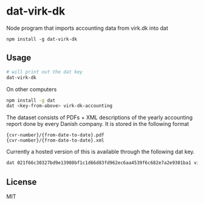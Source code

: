 # dat-virk-dk

Node program that imports accounting data from virk.dk into dat

```
npm install -g dat-virk-dk
```

## Usage

``` sh
# will print out the dat key
dat-virk-dk
```

On other computers

``` sh
npm install -g dat
dat <key-from-above> virk-dk-accounting
```

The dataset consists of PDFs + XML descriptions of the yearly accounting report done
by every Danish company. It is stored in the following format

```
{cvr-number}/{from-date-to-date}.pdf
{cvr-number}/{from-date-to-date}.xml
```

Currently a hosted version of this is available through the following dat key.

``` sh
dat 021f66c30327bd9e13908bf1c1d66d83fd962ec6aa4539f6c682e7a2e9301ba1 virk-dk-accounting
```

## License

MIT
